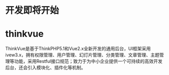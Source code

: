 # 开发即将开始
# thinkvue
ThinkVue是基于ThinkPHP5.1和Vue2.x全新开发的通用后台，UI框架采用ivew3.x，拥有权限管理、用户管理、幻灯片管理、分类管理、文章管理、主题管理等功能，采用Restful接口规范；致力于为中小企业提供一个可持续的高效开发后台，还会引入模块化、插件化等机制。
